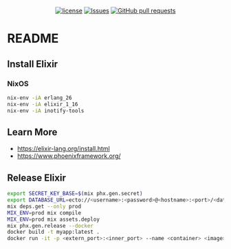 <p align="center">
  <a href="https://github.com/mingyuchoo/elixir-study-series/blob/main/LICENSE"><img alt="license" src="https://img.shields.io/github/license/mingyuchoo/elixir-study-series"/></a>
  <a href="https://github.com/mingyuchoo/elixir-study-series/issues"><img alt="Issues" src="https://img.shields.io/github/issues/mingyuchoo/elixir-study-series?color=appveyor" /></a>
  <a href="https://github.com/mingyuchoo/elixir-study-series/pulls"><img alt="GitHub pull requests" src="https://img.shields.io/github/issues-pr/mingyuchoo/elixir-study-series?color=appveyor" /></a>
</p>

# README

## Install Elixir

### NixOS

```bash
nix-env -iA erlang_26
nix-env -iA elixir_1_16
nix-env -iA inotify-tools
```

## Learn More

- <https://elixir-lang.org/install.html>
- <https://www.phoenixframework.org/>

## Release Elixir

```bash
export SECRET_KEY_BASE=$(mix phx.gen.secret)
export DATABASE_URL=ecto://<username>:<password>@<hostname>:<port>/<datbase_name>
mix deps.get --only prod
MIX_ENV=prod mix compile
MIX_ENV=prod mix assets.deploy
mix phx.gen.release --docker
docker build -t myapp:latest .
docker run -it -p <extern_port>:<inner_port> --name <container> <image>:<tag> bash
```
